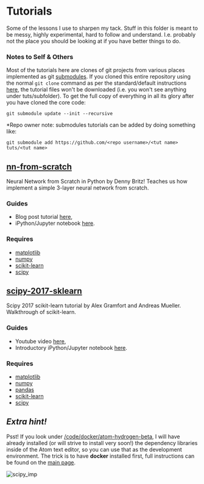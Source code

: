 # Tutorials

Some of the lessons I use to sharpen my tack. Stuff in this folder is meant to be messy, highly experimental, hard to follow and understand. I.e. probably not the place you should be looking at if you have better things to do.

### Notes to Self & Others

Most of the tutorials here are clones of git projects from various places implemented as git [submodules](https://github.com/blog/2104-working-with-submodules). If you cloned this entire repository using the normal `git clone` command as per the standard/default instructions [here](/README.md#cloning-the-repository), the tutorial files won't be downloaded (i.e. you won't see anything under tuts/subfolder). To get the full copy of everything in all its glory after you have cloned the core code:

    git submodule update --init --recursive

\*Repo owner note: submodules tutorials can be added by doing something like:

    git submodule add https://github.com/<repo username>/<tut name> tuts/<tut name>

## [nn-from-scratch](https://github.com/dennybritz/nn-from-scratch)

Neural Network from Scratch in Python by Denny Britz! Teaches us how implement a simple 3-layer neural network from scratch.

### Guides

- Blog post tutorial [here](http://www.wildml.com/2015/09/implementing-a-neural-network-from-scratch/),
- iPython/Jupyter notebook [here](https://github.com/dennybritz/nn-from-scratch/blob/master/nn-from-scratch.ipynb).

### Requires
- [matplotlib](https://github.com/matplotlib/matplotlib)
- [numpy](https://github.com/numpy/numpy)
- [scikit-learn](https://github.com/scikit-learn/scikit-learn)
- [scipy](https://github.com/scipy/scipy)


## [scipy-2017-sklearn](https://github.com/amueller/scipy-2017-sklearn)

Scipy 2017 scikit-learn tutorial by Alex Gramfort and Andreas Mueller. Walkthrough of scikit-learn.

### Guides

- Youtube video [here](https://www.youtube.com/watch?v=2kT6QOVSgSg),
- Introductory iPython/Jupyter notebook [here](https://github.com/amueller/scipy-2017-sklearn/blob/master/notebooks/01.Introduction_to_Machine_Learning.ipynb).

### Requires
- [matplotlib](https://github.com/matplotlib/matplotlib)
- [numpy](https://github.com/numpy/numpy)
- [pandas](https://github.com/pandas-dev/pandas)
- [scikit-learn](https://github.com/scikit-learn/scikit-learn)
- [scipy](https://github.com/scipy/scipy)

## *Extra hint!*

Psst! If you look under [/code/docker/atom-hydrogen-beta](/code/docker/atom-hydrogen-beta), I will have already installed (or will strive to install very soon!) the dependency libraries inside of the Atom text editor, so you can use that as the development environment. The trick is to have **docker** installed first, full instructions can be found on the [main page](/).

![scipy_imp](https://user-images.githubusercontent.com/23487320/28257799-7ec2fbd4-6b21-11e7-9daf-d993f6b15578.gif)
